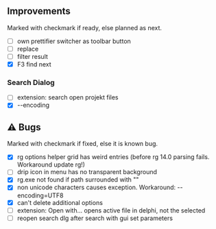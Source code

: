 <!--

Version:     v3.2.0-beta
PrevVersion: v3.1.0-beta

Help Formatting:
https://docs.github.com/en/get-started/writing-on-github/getting-started-with-writing-and-formatting-on-github/basic-writing-and-formatting-syntax, 
https://github.com/ikatyang/emoji-cheat-sheet/blob/master/README.md)

### :mag: Search Dialog
# + new feature
# + new feature
 
### :warning: Bug Fixes
#* bug

# TODO
# - Change Readme.md 
# - Change Deploy-Description.md 
# - Change file and product version in every projects for ALL CONFIGURATION!
# - Commit and push all changes
# - Run deploy script by pushing Ctrl+Shift+T in VSCode
-->

## Improvements 
Marked with checkmark if ready, else planned as next.
- [ ] own prettifier switcher as toolbar button
- [ ] replace 
- [ ] filter result
- [x] F3 find next 
<!-- #### :mag: Search Dialog -->

### Search Dialog
- [ ] extension: search open projekt files
- [x] --encoding

## :warning: Bugs 
Marked with checkmark if fixed, else it is known bug.
- [x] rg options helper grid has weird entries (before rg 14.0 parsing fails. Workaround update rg!)
- [ ] drip icon in menu has no transparent background
- [x] rg.exe not found if path surrounded with ""
- [x] non unicode characters causes exception. Workaround: --encoding=UTF8
- [x] can't delete additional options
- [ ] extension: Open with... opens active file in delphi, not the selected
- [ ] reopen search dlg after search with gui set parameters